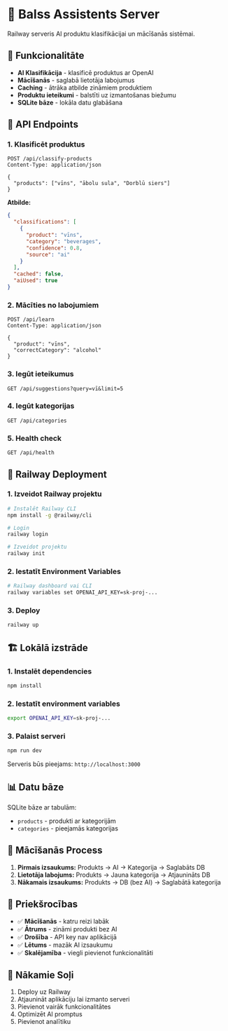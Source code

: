 # 🚀 Balss Assistents Server

Railway serveris AI produktu klasifikācijai un mācīšanās sistēmai.

## 🎯 Funkcionalitāte

- **AI Klasifikācija** - klasificē produktus ar OpenAI
- **Mācīšanās** - saglabā lietotāja labojumus
- **Caching** - ātrāka atbilde zināmiem produktiem
- **Produktu ieteikumi** - balstīti uz izmantošanas biežumu
- **SQLite bāze** - lokāla datu glabāšana

## 📡 API Endpoints

### 1. Klasificēt produktus
```http
POST /api/classify-products
Content-Type: application/json

{
  "products": ["vīns", "ābolu sula", "Dorblū siers"]
}
```

**Atbilde:**
```json
{
  "classifications": [
    {
      "product": "vīns",
      "category": "beverages",
      "confidence": 0.8,
      "source": "ai"
    }
  ],
  "cached": false,
  "aiUsed": true
}
```

### 2. Mācīties no labojumiem
```http
POST /api/learn
Content-Type: application/json

{
  "product": "vīns",
  "correctCategory": "alcohol"
}
```

### 3. Iegūt ieteikumus
```http
GET /api/suggestions?query=vī&limit=5
```

### 4. Iegūt kategorijas
```http
GET /api/categories
```

### 5. Health check
```http
GET /api/health
```

## 🚀 Railway Deployment

### 1. Izveidot Railway projektu
```bash
# Instalēt Railway CLI
npm install -g @railway/cli

# Login
railway login

# Izveidot projektu
railway init
```

### 2. Iestatīt Environment Variables
```bash
# Railway dashboard vai CLI
railway variables set OPENAI_API_KEY=sk-proj-...
```

### 3. Deploy
```bash
railway up
```

## 🏗️ Lokālā izstrāde

### 1. Instalēt dependencies
```bash
npm install
```

### 2. Iestatīt environment variables
```bash
export OPENAI_API_KEY=sk-proj-...
```

### 3. Palaist serveri
```bash
npm run dev
```

Serveris būs pieejams: `http://localhost:3000`

## 📊 Datu bāze

SQLite bāze ar tabulām:
- `products` - produkti ar kategorijām
- `categories` - pieejamās kategorijas

## 🔄 Mācīšanās Process

1. **Pirmais izsaukums:** Produkts → AI → Kategorija → Saglabāts DB
2. **Lietotāja labojums:** Produkts → Jauna kategorija → Atjaunināts DB
3. **Nākamais izsaukums:** Produkts → DB (bez AI) → Saglabātā kategorija

## 🎯 Priekšrocības

- ✅ **Mācīšanās** - katru reizi labāk
- ✅ **Ātrums** - zināmi produkti bez AI
- ✅ **Drošība** - API key nav aplikācijā
- ✅ **Lētums** - mazāk AI izsaukumu
- ✅ **Skalējamība** - viegli pievienot funkcionalitāti

## 🔧 Nākamie Soļi

1. Deploy uz Railway
2. Atjaunināt aplikāciju lai izmanto serveri
3. Pievienot vairāk funkcionalitātes
4. Optimizēt AI promptus
5. Pievienot analītiku
